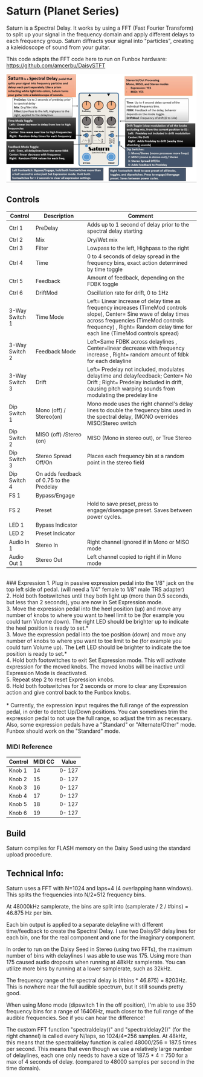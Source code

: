 # Saturn (Planet Series)

Saturn is a Spectral Delay. It works by using a FFT (Fast Fourier Transform) to split up your signal in the frequency domain and apply different delays to each frequency group. 
Saturn diffracts your signal into "particles", creating a kaleidoscope of sound from your guitar.

This code adapts the FFT code here to run on Funbox hardware:
https://github.com/amcerbu/DaisySTFT

![app](https://github.com/GuitarML/Funbox/blob/main/software/images/saturn_infographic.jpg)

## Controls

| Control | Description | Comment |
| --- | --- | --- |
| Ctrl 1 | PreDelay | Adds up to 1 second of delay prior to the spectral delay starting |
| Ctrl 2 | Mix  | Dry/Wet mix |
| Ctrl 3 | Filter  | Lowpass to the left, Highpass to the right |
| Ctrl 4 | Time | 0 to 4 seconds of delay spread in the frequency bins, exact action determined by time toggle |
| Ctrl 5 | Feedback | Amount of feedback, depending on the FDBK toggle  |
| Ctrl 6 | DriftMod | Oscillation rate for drift, 0 to 1Hz |
| 3-Way Switch 1 | Time Mode | Left= Linear increase of delay time as frequency increases (TimeMod controls slope), Center= Sine wave of delay times across frequencies (TimeMod controls frequency) , Right= Random delay time for each line (TimeMod controls spread) |
| 3-Way Switch 2 | Feedback Mode  | Left=Same FDBK across delaylines , Center=linear decrease with frequency increase , Right= random amount of fdbk for each delayline |
| 3-Way Switch 3 | Drift | Left= Predelay not included, modulates delaytime and delayfeedback; Center= No Drift ; Right= Predelay included in drift, causing pitch warping sounds from modulating the predelay line | 
| Dip Switch 1 | Mono (off) / Stereo(on) | Mono mode uses the right channel's delay lines to double the frequency bins used in the spectral delay, (MONO overrides MISO/Stereo switch |
| Dip Switch 2 | MISO (off) /Stereo (on) | MISO (Mono in stereo out), or True Stereo |
| Dip Switch 3 | Stereo Spread Off/On | Places each frequency bin at a random point in the stereo field |
| Dip Switch 4 | On adds feedback of 0.75 to the Predelay |  |
| FS 1 | Bypass/Engage |  |
| FS 2 | Preset | Hold to save preset, press to engage/disengage preset. Saves between power cycles. |
| LED 1 | Bypass Indicator |  |
| LED 2 | Preset Indicator |  |
| Audio In 1 | Stereo In | Right channel ignored if in Mono or MISO mode |
| Audio Out 1 | Stereo Out  | Left channel copied to right if in Mono mode |
<br>
### Expression
1. Plug in passive expression pedal into the 1/8" jack on the top left side of pedal. (will need a 1/4" female to 1/8" male TRS adapter)<br>
2. Hold both footswitches until they both light up (more than 0.5 seconds, but less than 2 seconds), you are now in Set Expression mode.<br>
3. Move the expression pedal into the heel position (up) and move any number of knobs to where you want to heel limit to be (for example you could turn Volume down). The right LED should be brighter up to indicate the heel position is ready to set.*<br>
3. Move the expression pedal into the toe position (down) and move any number of knobs to where you want to toe limit to be (for example you could turn Volume up). The Left LED should be brighter to indicate the toe position is ready to set.*<br>
4. Hold both footswitches to exit Set Expression mode. This will activate expression for the moved knobs. The moved knobs will be inactive until Expression Mode is deactivated.<br>
5. Repeat step 2 to reset Expression knobs.<br>
6. Hold both footswitches for 2 seconds or more to clear any Expression action and give control back to the Funbox knobs.<br>
<br>
* Currently, the expression input requires the full range of the expression pedal, in order to detect Up/Down positions. You can sometimes trim the expression pedal to not use the full range, so adjust the trim as necessary.<br>
  Also, some expression pedals have a "Standard" or "Alternate/Other" mode. Funbox should work on the "Standard" mode.<br>

### MIDI Reference

| Control | MIDI CC | Value |
| --- | --- | --- |
| Knob 1 | 14 | 0- 127 |
| Knob 2 | 15 | 0- 127 |
| Knob 3 | 16 | 0- 127 |
| Knob 4 | 17 | 0- 127 |
| Knob 5 | 18 | 0- 127 |
| Knob 6 | 19 | 0- 127 |

## Build

Saturn compiles for FLASH memory on the Daisy Seed using the standard upload procedure.

## Technical Info:
Saturn uses a FFT with N=1024 and laps=4 (4 overlapping hann windows). This splits the frequencies into N/2=512 frequency bins. 

At 48000kHz samplerate, the bins are split into (samplerate / 2 / #bins) = 46.875 Hz per bin. 

Each bin output is applied to a separate delayline with different time/feedback to create the Spectral Delay. 
I use two DaisySP delaylines for each bin, one for the real component and one for the imaginary component. 

In order to run on the Daisy Seed in Stereo (using two FFTs), the maximum number of bins with delaylines I was able to use was 175. Using
more than 175 caused audio dropouts when running at 48kHz samplerate. You can utilize more bins by running at a lower samplerate, such as 32kHz.

The frequency range of the spectral delay is (#bins * 46.875) = 8203Hz. This is nowhere near the full audible spectrum, but it still sounds pretty good.

When using Mono mode (dipswitch 1 in the off position), I'm able to use 350 frequency bins for a range of 16406Hz, much closer to the full range of the audible frequencies.
See if you can hear the difference!

The custom FFT function "spectraldelay()" and "spectraldelay2()" (for the right channel) is called every N/laps, so 1024/4=256 samples. 
At 48kHz, this means that the spectraldelay function is called 48000/256 = 187.5 times per second. This means that even though we use 
a relatively large number of delaylines, each one only needs to have a size of 187.5 * 4 = 750 for a max of 4 seconds of delay. (compared to 48000 samples per second in the time domain).
